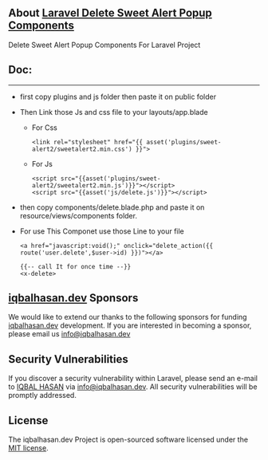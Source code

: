 ## About <a href="javascript:void();" target="_blank">Laravel Delete Sweet Alert Popup Components</a>

Delete Sweet Alert Popup Components For Laravel Project

## Doc:

<hr/>

- first copy plugins and js folder then paste it on public folder

- Then Link those Js and css file to your layouts/app.blade

  - For Css
     ```
     <link rel="stylesheet" href="{{ asset('plugins/sweet-alert2/sweetalert2.min.css') }}">
     ```
  - For Js
    ```
    <script src="{{asset('plugins/sweet-alert2/sweetalert2.min.js')}}"></script>
    <script src="{{asset('js/delete.js')}}"></script>
    ```

- then copy components/delete.blade.php and paste it on resource/views/components folder.

- For use This Componet use those Line to your file

  ```
  <a href="javascript:void();" onclick="delete_action({{ route('user.delete',$user->id) }})"></a>
  ```

  ```
  {{-- call It for once time --}}
  <x-delete>
  ```



## <a href="https://iqbalhasan.dev" target="_blank">iqbalhasan.dev</a> Sponsors

We would like to extend our thanks to the following sponsors for funding <a href="https://iqbalhasan.dev" target="_blank">iqbalhasan.dev</a> development. If you are interested in becoming a sponsor, please email us <a href="mailto:info@iqbalhasan.dev">info@iqbalhasan.dev</a>

## Security Vulnerabilities

If you discover a security vulnerability within Laravel, please send an e-mail to <a href="https://iqbalhasan.dev" target="_blank">IQBAL HASAN</a> via [info@iqbalhasan.dev](mailto:info@iqbalhasan.dev). All security vulnerabilities will be promptly addressed.

## License

The iqbalhasan.dev Project is open-sourced software licensed under the [MIT license](https://opensource.org/licenses/MIT).

